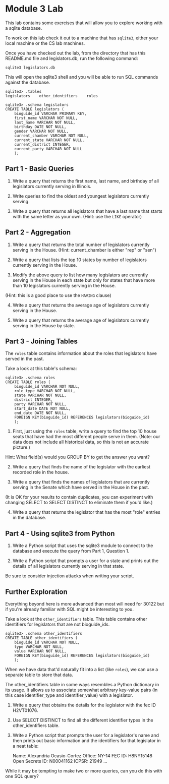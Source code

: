 # Module 3 Lab

This lab contains some exercises that will allow you to explore working with a sqlite database.

To work on this lab check it out to a machine that has `sqlite3`, either your local machine or the CS lab machines.

Once you have checked out the lab, from the directory that has this README.md file and legislators.db, run the following command:

    sqlite3 legislators.db

This will open the sqlite3 shell and you will be able to run SQL commands against the database.

    sqlite3> .tables
    legislators    other_identifiers    roles

    sqlite3> .schema legislators
    CREATE TABLE legislators (
        bioguide_id VARCHAR PRIMARY KEY,
        first_name VARCHAR NOT NULL,
        last_name VARCHAR NOT NULL,
        birthday DATE NOT NULL,
        gender VARCHAR NOT NULL,
        current_chamber VARCHAR NOT NULL,
        current_state VARCHAR NOT NULL,
        current_district INTEGER,
        current_party VARCHAR NOT NULL
        ); 

## Part 1 - Basic Queries

1. Write a query that returns the first name, last name, and birthday of all legislators currently serving in Illinois.

2. Write queries to find the oldest and youngest legislators currently serving.

3. Write a query that returns all legislators that have a last name that starts with the same letter as your own.  (Hint: use the `LIKE` operator)

## Part 2 - Aggregation

1. Write a query that returns the total number of legislators currently serving in the House.  (Hint: current_chamber is either "rep" or "sen")

2. Write a query that lists the top 10 states by number of legislators currently serving in the House.

3. Modify the above query to list how many legislators are currently serving in the House in each state but only for states that have more than 10 legislators currently serving in the House.

(Hint: this is a good place to use the `HAVING` clause)

4. Write a query that returns the average age of legislators currently serving in the House.

5. Write a query that returns the average age of legislators currently serving in the House by state.

## Part 3 - Joining Tables

The `roles` table contains information about the roles that legislators have served in the past.

Take a look at this table's schema:

    sqlite3> .schema roles
    CREATE TABLE roles (
        bioguide_id VARCHAR NOT NULL,
        role_type VARCHAR NOT NULL,
        state VARCHAR NOT NULL,
        district INTEGER,
        party VARCHAR NOT NULL,
        start_date DATE NOT NULL,
        end_date DATE NOT NULL,
        FOREIGN KEY(bioguide_id) REFERENCES legislators(bioguide_id)
        );

1. First, just using the `roles` table, write a query to find the top 10 house seats that have had the most different people serve in them.  (Note: our data does not include all historical data, so this is not an accurate picture.)

Hint: What field(s) would you GROUP BY to get the answer you want?

2. Write a query that finds the name of the legislator with the earliest recorded role in the house.

3. Write a query that finds the names of legislators that are currently serving in the Senate which have served in the House in the past.

(It is OK for your results to contain duplicates, you can experiment with changing SELECT to SELECT DISTINCT to eliminate them if you'd like.)

4. Write a query that returns the legislator that has the most "role" entries in the database.

## Part 4 - Using sqlite3 from Python

1. Write a Python script that uses the sqlite3 module to connect to the database and execute the query from Part 1, Question 1.

2. Write a Python script that prompts a user for a state and prints out the details of all legislators currently serving in that state.

Be sure to consider injection attacks when writing your script.

## Further Exploration

Everything beyond here is more advanced than most will need for 30122 but if you're already familiar with SQL might be interesting to you.

Take a look at the `other_identifiers` table.  This table contains other identifiers for legislators that are not bioguide_ids.

    sqlite3> .schema other_identifiers
    CREATE TABLE other_identifiers (
        bioguide_id VARCHAR NOT NULL,
        type VARCHAR NOT NULL,
        value VARCHAR NOT NULL,
        FOREIGN KEY(bioguide_id) REFERENCES legislators(bioguide_id)
        );

When we have data that'd naturally fit into a list (like `roles`), we can use a separate table to store that data.

The other_identifiers table in some ways resembles a Python dictionary in its usage.  It allows us to associate somewhat arbitrary key-value pairs (in this case identifier_type and identifier_value) with a legislator.

1. Write a query that obtains the details for the legislator with the fec ID H2VT01076.

2. Use SELECT DISTINCT to find all the different identifier types in the other_identifiers table.

3. Write a Python script that prompts the user for a legislator's name and then prints out basic information and the identifiers for that legislator in a neat table:

    Name: Alexandria Ocasio-Cortez
    Office: NY-14
    FEC ID: H8NY15148
    Open Secrets ID: N00041162
    ICPSR: 21949
    ...

While it may be tempting to make two or more queries, can you do this with one SQL query?
